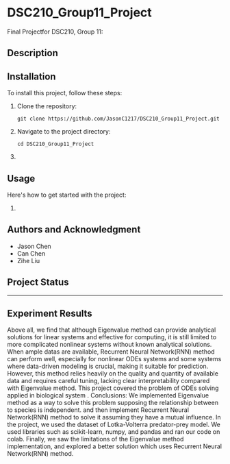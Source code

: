 # DSC210_Group11_Project
Final Projectfor DSC210, Group 11:


## Description


## Installation

To install this project, follow these steps:

1. Clone the repository:
    ```
   git clone https://github.com/JasonC1217/DSC210_Group11_Project.git
   ```
3. Navigate to the project directory:
   ```
   cd DSC210_Group11_Project
   ```
4. 

## Usage

Here's how to get started with the project:

1. 

## Authors and Acknowledgment

- Jason Chen
- Can Chen
- Zihe Liu

## Project Status

---

## Experiment Results

Above all, we find that although Eigenvalue method can provide analytical solutions for linear systems and effective for computing, it is still limited to more complicated nonlinear systems without known analytical solutions. When ample datas are available, Recurrent Neural Network(RNN) method can perform well, especially for nonlinear ODEs systems and some systems where data-driven modeling is crucial, making it suitable for prediction. However, this method relies heavily on the quality and quantity of available data and requires careful tuning,  lacking clear interpretability compared with Eigenvalue method.
This project covered the problem of ODEs solving applied in biological system .
Conclusions:
We implemented Eigenvalue method as a way to solve this problem supposing the relationship between to species is independent. and then implement Recurrent Neural Network(RNN) method to solve it assuming they have a mutual influence.
In the project, we used the dataset of Lotka-Volterra predator-prey model.
We used libraries such as scikit-learn, numpy, and pandas and ran our code on colab.
Finally, we saw the limitations of the Eigenvalue method implementation, and explored a better solution which uses Recurrent Neural Network(RNN) method.
